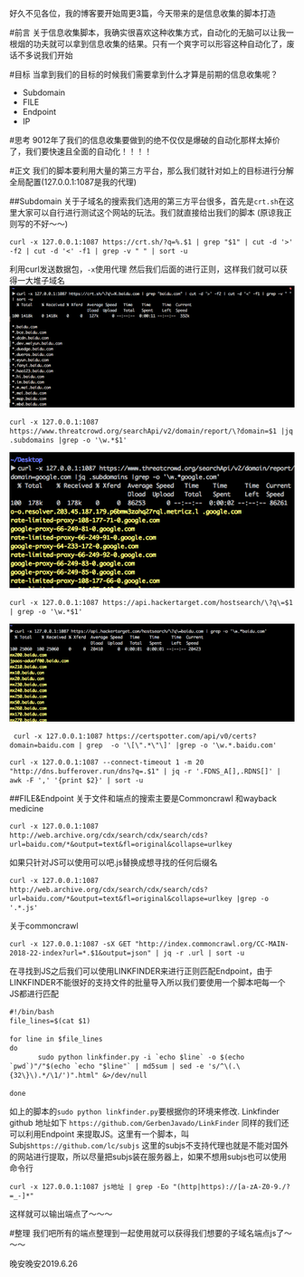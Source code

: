 好久不见各位，我的博客要开始周更3篇，今天带来的是信息收集的脚本打造

#前言
关于信息收集脚本，我确实很喜欢这种收集方式，自动化的无脑可以让我一根烟的功夫就可以拿到信息收集的结果。只有一个爽字可以形容这种自动化了，废话不多说我们开始


#目标
当拿到我们的目标的时候我们需要拿到什么才算是前期的信息收集呢？

- Subdomain 
- FILE 
- Endpoint
- IP

#思考
9012年了我们的信息收集要做到的绝不仅仅是爆破的自动化那样太掉价了，我们要快速且全面的自动化！！！！

#正文
我们的脚本要利用大量的第三方平台，那么我们就针对如上的目标进行分解 全局配置(127.0.0.1:1087是我的代理)

##Subdomain
关于子域名的搜索我们选用的第三方平台很多，首先是`crt.sh`在这里大家可以自行进行测试这个网站的玩法。我们就直接给出我们的脚本 (原谅我正则写的不好～～)
```
curl -x 127.0.0.1:1087 https://crt.sh/?q=%.$1 | grep "$1" | cut -d '>' -f2 | cut -d '<' -f1 | grep -v " " | sort -u 
```
利用curl发送数据包，`-x`使用代理 然后我们后面的进行正则，这样我们就可以获得一大堆子域名
![p1](/assets/images/recon/subdomain1.png)

```
curl -x 127.0.0.1:1087 https://www.threatcrowd.org/searchApi/v2/domain/report/\?domain=$1 |jq .subdomains |grep -o '\w.*$1'
```
![p1](/assets/images/recon/subdomain2.png)

```
curl -x 127.0.0.1:1087 https://api.hackertarget.com/hostsearch/\?q\=$1 | grep -o '\w.*$1'
```
![p1](/assets/images/recon/subdomain3.png)

```
 curl -x 127.0.0.1:1087 https://certspotter.com/api/v0/certs?domain=baidu.com | grep  -o '\[\".*\"\]' |grep -o '\w.*.baidu.com'
```

```
curl -x 127.0.0.1:1087 --connect-timeout 1 -m 20 "http://dns.bufferover.run/dns?q=.$1" | jq -r '.FDNS_A[],.RDNS[]' | awk -F ',' '{print $2}' | sort -u
```

##FILE&Endpoint
关于文件和端点的搜索主要是Commoncrawl 和wayback medicine 

```
curl -x 127.0.0.1:1087 http://web.archive.org/cdx/search/cdx/search/cds?url=baidu.com/*&output=text&fl=original&collapse=urlkey
```
如果只针对JS可以使用可以吧.js替换成想寻找的任何后缀名
```
curl -x 127.0.0.1:1087 http://web.archive.org/cdx/search/cdx/search/cds?url=baidu.com/*&output=text&fl=original&collapse=urlkey |grep -o '.*.js'
```
关于commoncrawl
```
curl -x 127.0.0.1:1087 -sX GET "http://index.commoncrawl.org/CC-MAIN-2018-22-index?url=*.$1&output=json" | jq -r .url | sort -u 
```

在寻找到JS之后我们可以使用LINKFINDER来进行正则匹配Endpoint，由于LINKFINDER不能很好的支持文件的批量导入所以我们要使用一个脚本吧每一个JS都进行匹配
```
#!/bin/bash
file_lines=$(cat $1)

for line in $file_lines
do
       sudo python linkfinder.py -i `echo $line` -o $(echo `pwd`)"/"$(echo `echo "$line"` | md5sum | sed -e 's/^\(.\{32\}\).*/\1/')".html" &>/dev/null

done
```
如上的脚本的`sudo python linkfinder.py`要根据你的环境来修改. Linkfinder github 地址如下
`https://github.com/GerbenJavado/LinkFinder`
同样的我们还可以利用Endpoint 来提取JS。这里有一个脚本，叫Subjs`https://github.com/lc/subjs` 这里的subjs不支持代理也就是不能对国外的网站进行提取，所以尽量把subjs装在服务器上，如果不想用subjs也可以使用命令行 

```
curl -x 127.0.0.1:1087 js地址 | grep -Eo "(http|https)://[a-zA-Z0-9./?=_-]*"
```
这样就可以输出端点了～～～


#整理
我们吧所有的端点整理到一起使用就可以获得我们想要的子域名端点js了～～～

晚安晚安2019.6.26
